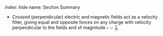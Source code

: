 index: hide
name: Section Summary

  * Crossed (perpendicular) electric and magnetic fields act as a velocity filter, giving equal and opposite forces on any charge with velocity perpendicular to the fields and of magnitude <math xmlns:q="http://cnx.rice.edu/qml/1.0" xmlns:m="http://www.w3.org/1998/Math/MathML" xmlns:md="http://cnx.rice.edu/mdml" xmlns="http://cnx.rice.edu/cnxml">        <semantics>          <mrow>            <mrow>              <mrow>                <mrow>                  <mi>v</mi>                  <mo stretchy="false">=</mo>                  <mfrac>                    <mi>E</mi>                    <mi>B</mi>                  </mfrac>                </mrow>                <mtext>.</mtext>              </mrow>            </mrow>            <mrow/>          </mrow>          <annotation encoding="StarMath 5.0"> size 12&#123;v= &#123;  &#123;E&#125;  over  &#123;B&#125; &#125;  &quot;.&quot; &#125; &#123;&#125;</annotation>        </semantics>      </math>    
